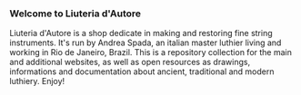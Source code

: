 ### Welcome to Liuteria d'Autore

Liuteria d'Autore is a shop dedicate in making and restoring fine string instruments. It's run by Andrea Spada, an italian master luthier living and working in Rio de Janeiro, Brazil.
This is a repository collection for the main and additional websites, as well as open resources as drawings, informations and documentation about ancient, traditional and modern luthiery. Enjoy!

<!--
**liuteriadautore/liuteriadautore** is a ✨ _special_ ✨ repository because its `README.md` (this file) appears on your GitHub profile.

Here are some ideas to get you started:

- 🔭 I’m currently working on ...
- 🌱 I’m currently learning ...
- 👯 I’m looking to collaborate on ...
- 🤔 I’m looking for help with ...
- 💬 Ask me about ...
- 📫 How to reach me: ...
- 😄 Pronouns: ...
- ⚡ Fun fact: ...
-->
